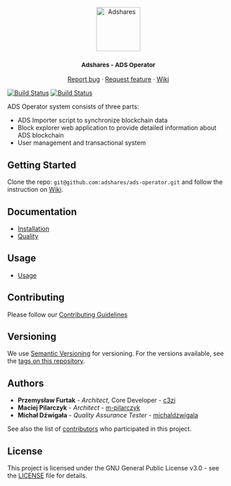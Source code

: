<p align="center">
    <a href="https://adshares.net/" title="Adshares sp. z o.o." target="_blank">
        <img src="https://adshares.net/logos/ads.svg" alt="Adshares" width="100" height="100">
    </a>
</p>
<h3 align="center"><small>Adshares - ADS Operator</small></h3>
<p align="center">
    <a href="https://github.com/adshares/ads-operator/issues/new?template=bug_report.md&labels=Bug">Report bug</a>
    ·
    <a href="https://github.com/adshares/ads-operator/issues/new?template=feature_request.md&labels=New%20Feature">Request feature</a>
    ·
    <a href="https://github.com/adshares/ads-operator/wiki">Wiki</a>
</p>

[![Build Status](https://travis-ci.org/adshares/ads-operator.svg?branch=master)](https://travis-ci.org/adshares/ads-operator#master "Master")
[![Build Status](https://travis-ci.org/adshares/ads-operator.svg?branch=develop)](https://travis-ci.org/adshares/ads-operator#develop "Develop")


ADS Operator system consists of three parts:
* ADS Importer script to synchronize blockchain data
* Block explorer web application to provide detailed information about ADS blockchain
* User management and transactional system 

## Getting Started

Clone the repo: `git@github.com:adshares/ads-operator.git` and follow the instruction on [Wiki](https://github.com/adshares/ads-operator/wiki/Installation).
 

## Documentation
* [Installation](https://github.com/adshares/ads-operator/wiki/Installation)
* [Quality](https://github.com/adshares/ads-operator/wiki/Quality)

## Usage
* [Usage](https://github.com/adshares/ads-operator/wiki/Usage)


## Contributing
Please follow our [Contributing Guidelines](https://github.com/adshares/ads-operator/blob/master/docs/CONTRIBUTING.md)


## Versioning

We use [Semantic Versioning](https://semver.org/spec/v2.0.0.html) for versioning. For the versions available, see the 
[tags on this repository](https://github.com/adshares/ads-tools/tags).


## Authors

* **Przemysław Furtak** - _Architect_, Core Developer - [c3zi](https://github.com/c3zi)
* **Maciej Pilarczyk** - _Architect_ - [m-pilarczyk](https://github.com/m-pilarczyk)
* **Michał Dźwigała** - _Quality Assurance Tester_ - [michaldzwigala](https://github.com/michaldzwigala)

See also the list of [contributors](https://github.com/adshares/ads-operator/graphs/contributors) who participated in this 
project.


## License

This project is licensed under the GNU General Public License v3.0 - see the [LICENSE](https://github.com/adshares/ads-operator/blob/master/LICENSE) file for details.

